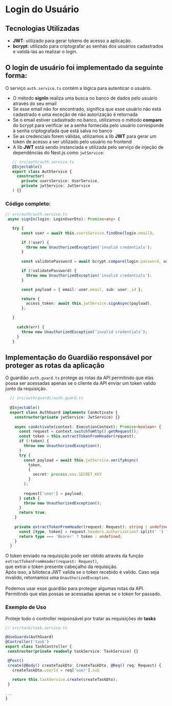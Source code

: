 # Login do Usuário

 ## Tecnologias Utilizadas
 
 - **JWT**: utilizado para gerar tokens de acesso a aplicação.
 - **bcrypt**: utilizado para criptografar as senhas dos usuários cadastrados e validá-las ao realizar o login.

## O login de usuário foi implementado da seguinte forma:
   
O serviço `auth.service.ts` contém a lógica para autenticar o usuário.
- O método **signIn** realiza uma busca no banco de dados pelo usuário através do seu email
- Se esse email não for encontrado, significa que esse usuário não está cadastrado e uma exceção de não autorização é retornada
- Se o email estiver cadastrado no banco, utilizamos o método **compare** do bcrypt para verificar se a senha fornecida pelo usuário corresponde à senha criptografada que está salva no banco
- Se as credenciais forem válidas, utilizamos a lib **JWT** para gerar um token de acesso a ser utilizado pelo usuário no frontend
- A lib **JWT** está sendo instanciada e utilizada pelo serviço de injeção de dependências do Nest.js como `jwtService`:

 ```typescript
    // src/auth/auth.service.ts
    @Injectable()
    export class AuthService {
      constructor(
        private usersService: UserService,
        private jwtService: JwtService
    ) {}
 ```

### Código completo:

 ```typescript
 // src/auth/auth.service.ts
  async signIn(login: LoginUserDto): Promise<any> {

    try {
        const user = await this.usersService.findOne(login.email);   

        if (!user) {
          throw new UnauthorizedException('invalid credentials');
        }
    
        const validatePassword = await bcrypt.compare(login.password, user.password)

        if (!validatePassword) {
          throw new UnauthorizedException('invalid credentials');
        }

        const payload = { email: user.email, sub: user._id };

        return {
          access_token: await this.jwtService.signAsync(payload),
        };

    }
    
      catch(err) {
        throw new UnauthorizedException('invalid credentials');
      }
    }
 ```

## Implementação do Guardião responsável por proteger as rotas da aplicação 
    
O guardião `auth.guard.ts` protege as rotas da API permitindo que elas possa ser acessadas apenas se o cliente da API 
enviar um token valido junto da requisição.
  
```typescript
  // src/auth/guards/auth.guard.ts
    
  @Injectable()
  export class AuthGuard implements CanActivate {
    constructor(private jwtService: JwtService) {}
  
    async canActivate(context: ExecutionContext): Promise<boolean> {
      const request = context.switchToHttp().getRequest();
      const token = this.extractTokenFromHeader(request);
      if (!token) {
        throw new UnauthorizedException();
      }
      try {
        const payload = await this.jwtService.verifyAsync(
          token,
          {
            secret: process.env.SECRET_KEY
          }
        );
       
        request['user'] = payload;
      } catch {
        throw new UnauthorizedException();
      }
      return true;
    }
  
    private extractTokenFromHeader(request: Request): string | undefined {
      const [type, token] = request.headers.authorization?.split(' ') ?? [];
      return type === 'Bearer' ? token : undefined;
    }
  }
 ```
O token enviado na requisição pode ser obtido através da função `extractTokenFromHeader(request: Request)`,  
que extrai o token presente cabeçalho da requisição. \
Após isso, a bilioteca JWT valida se o token recebido é valido. Caso seja invalido, retornamos uma `UnauthorizedException`.
<br>
<br>
Podemos usar esse guardião para proteger algumas rotas da API. Permitindo que elas possas se acessadas apenas se o token
for passado.

 ### Exemplo de Uso
 Proteje todo o controller responsável por tratar as requisições de **tasks** 

 ```typescript
// src/task/task.service.ts

@UseGuards(AuthGuard)
@Controller('task')
export class TaskController {
  constructor(private readonly taskService: TaskService) {}

  @Post()
  create(@Body() createTaskDto: CreateTaskDto, @Req() req: Request) {
    createTaskDto.userId = req['user'].sub
    
    return this.taskService.create(createTaskDto);
  }

...
}
 ```
 
